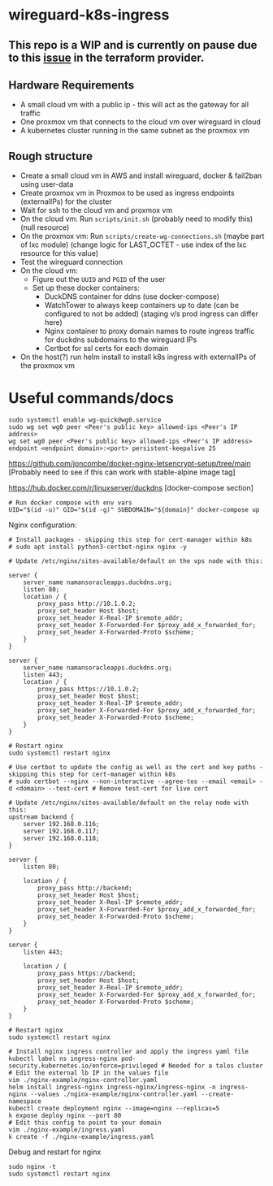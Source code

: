 # wireguard-k8s-ingress

## This repo is a WIP and is currently on pause due to this [issue](https://github.com/Telmate/terraform-provider-proxmox/issues/863) in the terraform provider.

## Hardware Requirements

- A small cloud vm with a public ip - this will act as the gateway for all traffic
- One proxmox vm that connects to the cloud vm over wireguard in cloud
- A kubernetes cluster running in the same subnet as the proxmox vm

## Rough structure

- Create a small cloud vm in AWS and install wireguard, docker & fail2ban using user-data
- Create proxmox vm in Proxmox to be used as ingress endpoints (externalIPs) for the cluster
- Wait for ssh to the cloud vm and proxmox vm
- On the cloud vm: Run `scripts/init.sh` (probably need to modify this) (null resource)
- On the proxmox vm: Run `scripts/create-wg-connections.sh` (maybe part of lxc module) (change logic for LAST_OCTET - use index of the lxc resource for this value)
- Test the wireguard connection
- On the cloud vm:
    - Figure out the `UUID` and `PGID` of the user
    - Set up these docker containers:
        - DuckDNS container for ddns (use docker-compose)
        - WatchTower to always keep containers up to date (can be configured to not be added) (staging v/s prod ingress can differ here)
        - Nginx container to proxy domain names to route ingress traffic for duckdns subdomains to the wireguard IPs
        - Certbot for ssl certs for each domain
- On the host(?) run helm install to install k8s ingress with externalIPs of the proxmox vm


# Useful commands/docs
```
sudo systemctl enable wg-quick@wg0.service
sudo wg set wg0 peer <Peer's public key> allowed-ips <Peer's IP address>
wg set wg0 peer <Peer's public key> allowed-ips <Peer's IP address> endpoint <endpoint domain>:<port> persistent-keepalive 25
```

https://github.com/joncombe/docker-nginx-letsencrypt-setup/tree/main [Probably need to see if this can work with stable-alpine image tag]

https://hub.docker.com/r/linuxserver/duckdns [docker-compose section]



```
# Run docker compose with env vars
UID="$(id -u)" GID="$(id -g)" SUBDOMAIN="${domain}" docker-compose up

```

Nginx configuration:

```
# Install packages - skipping this step for cert-manager within k8s
# sudo apt install python3-certbot-nginx nginx -y

# Update /etc/nginx/sites-available/default on the vps node with this:

server { 
    server_name namansoracleapps.duckdns.org;
    listen 80;
    location / {
        proxy_pass http://10.1.0.2;
        proxy_set_header Host $host;
        proxy_set_header X-Real-IP $remote_addr;
        proxy_set_header X-Forwarded-For $proxy_add_x_forwarded_for;
        proxy_set_header X-Forwarded-Proto $scheme;
    }
}

server { 
    server_name namansoracleapps.duckdns.org;
    listen 443;
    location / {
        proxy_pass https://10.1.0.2;
        proxy_set_header Host $host;
        proxy_set_header X-Real-IP $remote_addr;
        proxy_set_header X-Forwarded-For $proxy_add_x_forwarded_for;
        proxy_set_header X-Forwarded-Proto $scheme;
    }
}

# Restart nginx
sudo systemctl restart nginx

# Use certbot to update the config as well as the cert and key paths - skipping this step for cert-manager within k8s
# sudo certbot --nginx --non-interactive --agree-tos --email <email> -d <domain> --test-cert # Remove test-cert for live cert

# Update /etc/nginx/sites-available/default on the relay node with this:
upstream backend {
    server 192.168.0.116;
    server 192.168.0.117;
    server 192.168.0.118;
}

server {
    listen 80;

    location / {
        proxy_pass http://backend;
        proxy_set_header Host $host;
        proxy_set_header X-Real-IP $remote_addr;
        proxy_set_header X-Forwarded-For $proxy_add_x_forwarded_for;
        proxy_set_header X-Forwarded-Proto $scheme;
    }
}

server {
    listen 443;

    location / {
        proxy_pass https://backend;
        proxy_set_header Host $host;
        proxy_set_header X-Real-IP $remote_addr;
        proxy_set_header X-Forwarded-For $proxy_add_x_forwarded_for;
        proxy_set_header X-Forwarded-Proto $scheme;
    }
}

# Restart nginx
sudo systemctl restart nginx

# Install nginx ingress controller and apply the ingress yaml file
kubectl label ns ingress-nginx pod-security.kubernetes.io/enforce=privileged # Needed for a talos cluster
# Edit the external lb IP in the values file 
vim ./nginx-example/nginx-controller.yaml
helm install ingress-nginx ingress-nginx/ingress-nginx -n ingress-nginx --values ./nginx-example/nginx-controller.yaml --create-namespace
kubectl create deployment nginx --image=nginx --replicas=5
k expose deploy nginx --port 80
# Edit this config to point to your domain
vim ./nginx-example/ingress.yaml
k create -f ./nginx-example/ingress.yaml
```

Debug and restart for nginx

```
sudo nginx -t
sudo systemctl restart nginx
```